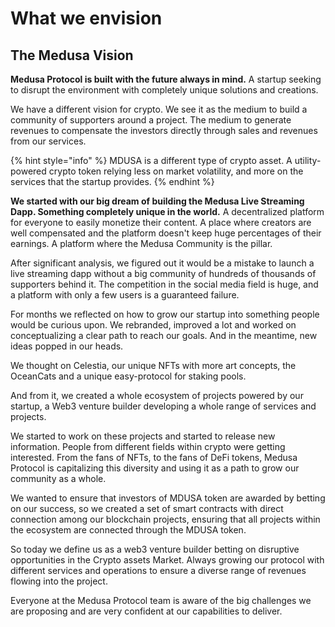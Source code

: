 # What we envision

## The Medusa Vision

**Medusa Protocol is built with the future always in mind.** A startup seeking to disrupt the environment with completely unique solutions and creations.&#x20;

We have a different vision for crypto. We see it as the medium to build a community of supporters around a project. The medium to generate revenues to compensate the investors directly through sales and revenues from our services.&#x20;

{% hint style="info" %}
MDUSA is a different type of crypto asset. A utility-powered crypto token relying less on market volatility, and more on the services that the startup provides.&#x20;
{% endhint %}



**We started with our big dream of building the Medusa Live Streaming Dapp. Something completely unique in the world.** A decentralized platform for everyone to easily monetize their content. A place where creators are well compensated and the platform doesn't keep huge percentages of their earnings. A platform where the Medusa Community is the pillar.

After significant analysis, we figured out it would be a mistake to launch a live streaming dapp without a big community of hundreds of thousands of supporters behind it. The competition in the social media field is huge, and a platform with only a few users is a guaranteed failure.&#x20;

For months we reflected on how to grow our startup into something people would be curious upon. We rebranded, improved a lot and worked on conceptualizing a clear path to reach our goals. And in the meantime, new ideas popped in our heads.&#x20;



We thought on Celestia, our unique NFTs with more art concepts, the OceanCats and a unique easy-protocol for staking pools.

And from it, we created a whole ecosystem of projects powered by our startup, a Web3 venture builder developing a whole range of services and projects.

We started to work on these projects and started to release new information. People from different fields within crypto were getting interested. From the fans of NFTs, to the fans of DeFi tokens, Medusa Protocol is capitalizing this diversity and using it as a path to grow our community as a whole.

We wanted to ensure that investors of MDUSA token are awarded by betting on our success, so we created a set of smart contracts with direct connection among our blockchain projects, ensuring that all projects within the ecosystem are connected through the MDUSA token.



So today we define us as a web3 venture builder betting on disruptive opportunities in the Crypto assets Market. Always growing our protocol with different services and operations to ensure a diverse range of revenues flowing into the project.

Everyone at the Medusa Protocol team is aware of the big challenges we are proposing and are very confident at our capabilities to deliver.

##
